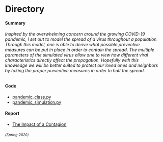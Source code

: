 # Directory

#### Summary
###### Inspired by the overwhelming concern around the growing COVID-19 pandemic, I set out to model the spread of a virus throughout a population. Through this model, one is able to derive what possible preventive measures can be put in place in order to contain the spread. The multiple parameters of the simulated virus allow one to view how different viral characteristics directly affect the propagation. Hopefully with this knowledge we will be better suited to protect our loved ones and neighbors by taking the proper preventive measures in order to halt the spread.

#### Code
- [pandemic_class.py](https://github.com/brownlk99/Research-and-Projects/blob/main/The%20Impact%20of%20a%20Contagion/pandemic_class.py)
- [pandemic_simulation.py](https://github.com/brownlk99/Research-and-Projects/blob/main/The%20Impact%20of%20a%20Contagion/pandemic_sim.py)

#### Report
- [The Impact of a Contagion](https://github.com/brownlk99/Research-and-Projects/blob/main/The%20Impact%20of%20a%20Contagion/COGS%20320%20Pandemic%20Simulation%20(1).pdf)


###### <sub> *(Spring 2020)* </sub>
